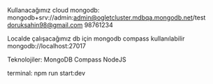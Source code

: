 
Kullanacağımız cloud mongodb:
mongodb+srv://admin:admin@ogletcluster.mdbqa.mongodb.net/test
	doruksahin98@gmail.com
	98761234

Localde çalışacağımız db için 
mongodb compass kullanılabilir
mongodb://localhost:27017




Teknolojiler:
MongoDB Compass
NodeJS

terminal: npm run start:dev
